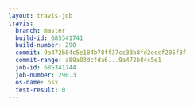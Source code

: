 ```yaml
---
layout: travis-job
travis:
  branch: master
  build-id: 685341741
  build-number: 290
  commit: 9a472b84c5e184b78ff37cc33b8fd2eccf205f8f
  commit-range: a89a03dcfda6...9a472b84c5e1
  job-id: 685341744
  job-number: 290.3
  os-name: osx
  test-result: 0
---
```

